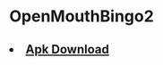 # OpenMouthBingo2
<h2>
<li><a href="http://storage.live.com/items/B78C42E1DF382FD3!3664?a.apk">Apk Download</a></li>
</h2>

